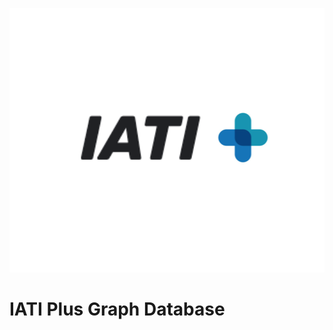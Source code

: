 ![IATI Plus Logo](https://github.com/Donator-ai/Development-Lab/blob/main/Media/IATIPlus.png)

# IATI Plus Graph Database
